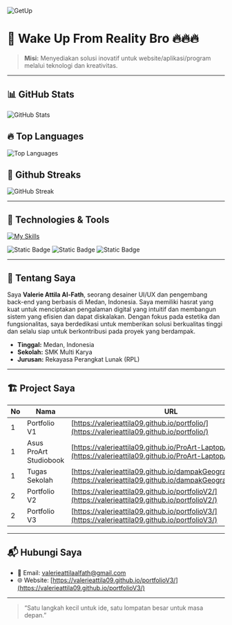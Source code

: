 ![GetUp](https://media0.giphy.com/media/v1.Y2lkPTc5MGI3NjExazRnMWJjZDc3bHozNjRpOWZhdmtrcmhjMnVyY3V3YXlxZXA1NTZhMiZlcD12MV9pbnRlcm5hbF9naWZfYnlfaWQmY3Q9Zw/26xBPPcBnFA6kVXsk/giphy.gif)

# 🚀 Wake Up From Reality Bro 🔥🔥🔥

> **Misi:** Menyediakan solusi inovatif untuk website/aplikasi/program melalui teknologi dan kreativitas.

---

## 📊 GitHub Stats
![GitHub Stats](https://github-readme-stats.vercel.app/api?username=valerieattila09&show_icons=true&theme=tokyonight)

## 🔥 Top Languages
![Top Languages](https://github-readme-stats.vercel.app/api/top-langs/?username=valerieattila09&layout=compact&theme=tokyonight)

## 🚀 Github Streaks
![GitHub Streak](https://streak-stats.demolab.com?user=valerieattila09&theme=tokyonight)

---

## 🔧 Technologies & Tools

[![My Skills](https://skillicons.dev/icons?i=vscode,git,github,figma,html,css,js,ts,tailwind,bootstrap,alpinejs,react,vue,nextjs,express,vite,laravel,nodejs,npm,php,dart,flutter,py,supabase,firebase,prisma,mysql,mongodb,postgres,postman,vercel,latex,linux)](https://skillicons.dev)

![Static Badge](https://img.shields.io/badge/Spotify-logo?style=flat&logo=spotify&label=Listening%20on)
![Static Badge](https://img.shields.io/badge/Android%20device-logo?style=flat&logo=android&color=%233F5A89)
![Static Badge](https://img.shields.io/badge/Windows%20device-logo?style=flat&logo=lenovo&logoColor=%23E2231A&logoSize=24&color=%233F5A89)

---

## 🌟 Tentang Saya

Saya **Valerie Attila Al-Fath**, seorang desainer UI/UX dan pengembang back-end yang berbasis di Medan, Indonesia. Saya memiliki hasrat yang kuat untuk menciptakan pengalaman digital yang intuitif dan membangun sistem yang efisien dan dapat diskalakan. Dengan fokus pada estetika dan fungsionalitas, saya berdedikasi untuk memberikan solusi berkualitas tinggi dan selalu siap untuk berkontribusi pada proyek yang berdampak.


- **Tinggal:** Medan, Indonesia 
- **Sekolah:** SMK Multi Karya 
- **Jurusan:** Rekayasa Perangkat Lunak (RPL)


---

## 🏗️ Project Saya

| No  | Nama                   | URL |
| --- | ---------------------- | --- |
| 1   | Portfolio V1           |  [https://valerieattila09.github.io/portfolio/](https://valerieattila09.github.io/portfolio/)   |
| 1   | Asus ProArt Studiobook |   [https://valerieattila09.github.io/ProArt-Laptop/](https://valerieattila09.github.io/ProArt-Laptop/)  |
| 1   | Tugas Sekolah          |  [https://valerieattila09.github.io/dampakGeografisIndonesia/](https://valerieattila09.github.io/dampakGeografisIndonesia/)   |
| 2   | Portfolio V2           |   [https://valerieattila09.github.io/portfolioV2/](https://valerieattila09.github.io/portfolioV2/)  |
| 2   | Portfolio V3           |  [https://valerieattila09.github.io/portfolioV3/](https://valerieattila09.github.io/portfolioV3/)   |

---

## 📬 Hubungi Saya

- 📧 Email: [valerieattilaalfath@gmail.com](valerieattilaalfath@gmail.com)
- 🌐 Website: [https://valerieattila09.github.io/portfolioV3/](https://valerieattila09.github.io/portfolioV3/)

---

> “Satu langkah kecil untuk ide, satu lompatan besar untuk masa depan.”
